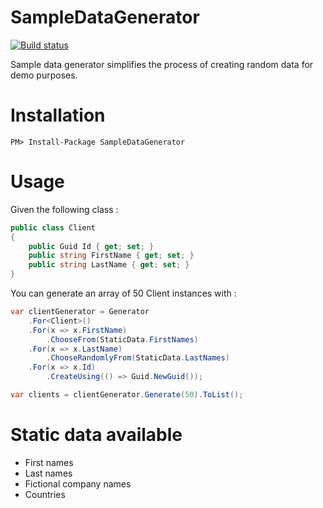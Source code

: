 SampleDataGenerator
=============================

[![Build status](https://ci.appveyor.com/api/projects/status/6pr6gdy8osxpxbti?svg=true)](https://ci.appveyor.com/project/Mathieu/sampledatagenerator)

Sample data generator simplifies the process of creating random data for demo purposes.

Installation
============

```
PM> Install-Package SampleDataGenerator
```

Usage
=====

Given the following class :

```csharp
public class Client
{
    public Guid Id { get; set; }
    public string FirstName { get; set; }
    public string LastName { get; set; }
}
```

You can generate an array of 50 Client instances with :

```csharp
var clientGenerator = Generator
    .For<Client>()
    .For(x => x.FirstName)
        .ChooseFrom(StaticData.FirstNames)
    .For(x => x.LastName)
        .ChooseRandomlyFrom(StaticData.LastNames)
    .For(x => x.Id)
        .CreateUsing(() => Guid.NewGuid());

var clients = clientGenerator.Generate(50).ToList();
```

Static data available
=====================

- First names
- Last names
- Fictional company names
- Countries